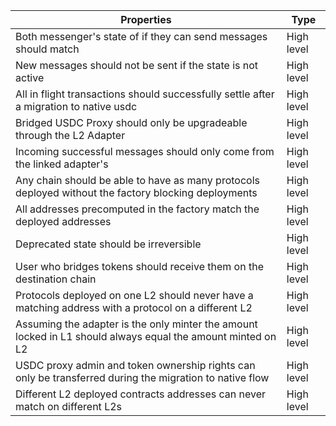 | Properties                                                                                                  | Type       |
| ----------------------------------------------------------------------------------------------------------- | ---------- |
| Both messenger's state of if they can send messages should match                                            | High level |
| New messages should not be sent if the state is not active                                                  | High level |
| All in flight transactions should successfully settle after a migration to native usdc                      | High level |
| Bridged USDC Proxy should only be upgradeable through the L2 Adapter                                        | High level |
| Incoming successful messages should only come from the linked adapter's                                     | High level |
| Any chain should be able to have as many protocols deployed without the factory blocking deployments        | High level |
| All addresses precomputed in the factory match the deployed addresses                                       | High level |
| Deprecated state should be irreversible                                                                     | High level |
| User who bridges tokens should receive them on the destination chain                                        | High level |
| Protocols deployed on one L2 should never have a matching address with a protocol on a different L2         | High level |
| Assuming the adapter is the only minter the amount locked in L1 should always equal the amount minted on L2 | High level |
| USDC proxy admin and token ownership rights can only be transferred during the migration to native flow     | High level |
| Different L2 deployed contracts addresses can never match on different L2s                                  | High level |
